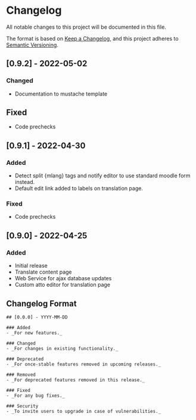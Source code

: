 # Changelog

All notable changes to this project will be documented in this file.

The format is based on [Keep a Changelog](https://keepachangelog.com/en/1.0.0/),
and this project adheres to [Semantic Versioning](https://semver.org/spec/v2.0.0.html).

## [0.9.2] - 2022-05-02

### Changed
- Documentation to mustache template

## Fixed
- Code prechecks

## [0.9.1] - 2022-04-30

### Added
- Detect split {mlang} tags and notify editor to use standard moodle form instead.
- Default edit link added to labels on translation page.

### Fixed
- Code prechecks

## [0.9.0] - 2022-04-25

### Added
- Initial release
- Translate content page
- Web Service for ajax database updates
- Custom atto editor for translation page

## Changelog Format

```
## [0.0.0] - YYYY-MM-DD

### Added
- _For new features._

### Changed
- _For changes in existing functionality._

### Deprecated
- _For once-stable features removed in upcoming releases._

### Removed
- _For deprecated features removed in this release._

### Fixed
- _For any bug fixes._

### Security
- _To invite users to upgrade in case of vulnerabilities._
```